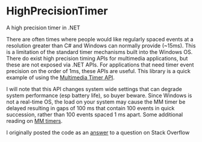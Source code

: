 # HighPrecisionTimer
A high precision timer in .NET

There are often times where people would like regularly spaced events at a resolution greater than C# and Windows 
can normally provide (~15ms). This is a limitation of the standard timer mechanisms built into the Windows OS. 
There do exist high precision timing APIs for multimedia applications, but these are not exposed via .NET APIs.
For applications that need timer event precision on the order of 1ms, these APIs are useful. This library is a quick 
example of using the [Multimedia Timer API](http://msdn.microsoft.com/en-us/library/windows/desktop/dd743609(v=vs.85).aspx).

I will note that this API changes system wide settings that can degrade system performance (esp battery life), so buyer 
beware. Since Windows is not a real-time OS, the load on your system may cause the MM timer be delayed resulting 
in gaps of 100 ms that contain 100 events in quick succession, rather than 100 events spaced 1 ms apart. 
Some additional reading on [MM timers](https://blogs.msdn.microsoft.com/mediasdkstuff/2009/07/02/why-are-the-multimedia-timer-apis-timesetevent-not-as-accurate-as-i-would-expect/).

I originally posted the code as an [answer](http://stackoverflow.com/a/24843946/517852) to a question on Stack Overflow